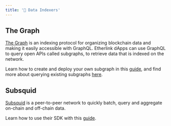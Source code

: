 ```yaml
---
title: '💽 Data Indexers'
---
```


## The Graph

[The Graph](https://thegraph.com/) is an indexing protocol for organizing blockchain data and making it easily accessible with GraphQL. Etherlink dApps can use GraphQL to query open APIs called subgraphs, to retrieve data that is indexed on the network.

Learn how to create and deploy your own subgraph in this [guide](https://thegraph.com/docs/en/quick-start/), and find more about querying existing subgraphs [here](https://thegraph.com/docs/en/querying/querying-the-graph/).

## Subsquid

[Subsquid](https://subsquid.io/) is a peer-to-peer network to quickly batch, query and aggregate on-chain and off-chain data.

Learn how to use their SDK with this [guide](https://docs.subsquid.io/sdk/how-to-start/).
